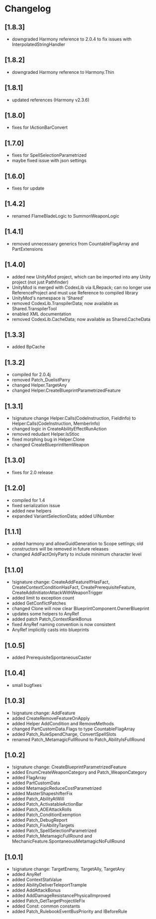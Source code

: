 ﻿# Changelog

## [1.8.3]
- downgraded Harmony reference to 2.0.4 to fix issues with InterpolatedStringHandler

## [1.8.2]
- downgraded Harmony reference to Harmony.Thin

## [1.8.1]
- updated references (Harmony v2.3.6)

## [1.8.0]
- fixes for IActionBarConvert

## [1.7.0]
- fixes for SpellSelectionParametrized
- maybe fixed issue with json settings

## [1.6.0]
- fixes for update

## [1.4.2]
- renamed FlameBladeLogic to SummonWeaponLogic

## [1.4.1]
- removed unnecessary generics from CountableFlagArray and PartExtensions

## [1.4.0]
- added new UnityMod project, which can be imported into any Unity project (not just Pathfinder)
- UnityMod is merged with CodexLib via ILRepack; can no longer use ReferenceProject and must use Reference to compiled library
- UnityMod's namespace is 'Shared'
- removed CodexLib.TranspilerData; now available as Shared.TranspilerTool
- enabled XML documentation
- removed CodexLib.CacheData; now available as Shared.CacheData

## [1.3.3]
- added BpCache

## [1.3.2]
- compiled for 2.0.4j
- removed Patch_DuelistParry
- changed Helper.TargetAny
- changed Helper.CreateBlueprintParametrizedFeature

## [1.3.1]
- !signature change Helper.Calls(CodeInstruction, FieldInfo) to Helper.Calls(CodeInstruction, MemberInfo)
- changed logic in CreateAbilityEffectRunAction
- removed redudant Helper.IsStloc
- fixed morphing bug in Helper.Clone
- changed CreateBlueprintItemWeapon

## [1.3.0]
- fixes for 2.0 release

## [1.2.0]
- compiled for 1.4
- fixed serialization issue
- added new helpers
- expanded VariantSelectionData; added UINumber

## [1.1.1]
- added harmony and allowGuidGeneration to Scope settings; old constructors will be removed in future releases
- changed AddFactOnlyParty to include minimum character level

## [1.1.0]
- !signature change: CreateAddFeatureIfHasFact, CreateContextConditionHasFact, CreatePrerequisiteFeature, CreateAddInitiatorAttackWithWeaponTrigger
- added limit to exception count
- added GetConflictPatches
- changed Clone<T> will now clear BlueprintComponent.OwnerBlueprint
- updates some helpers to AnyRef
- added patch Patch_ContextRankBonus
- fixed AnyRef naming convention is now consistent
- AnyRef implicitly casts into blueprints

## [1.0.5]
- added PrerequisiteSpontaneousCaster

## [1.0.4]
- small bugfixes

## [1.0.3]
- !signature change: AddFeature
- added CreateRemoveFeatureOnApply
- added Helper AddCondition and RemoveMethods
- changed PartCustomData.Flags to type CountableFlagArray
- added Patch_RuleSpendCharge, ConvertSpellSlots
- renamed Patch_MetamagicFullRound to Patch_AbilityIsFullRound

## [1.0.2]
- !signature change: CreateBlueprintParametrizedFeature
- added EnumCreateWeaponCategory and Patch_WeaponCategory
- added FlagArray
- added PartCustomData
- added MetamagicReduceCostParametrized
- added MasterShapeshifterFix
- added Patch_AbilityAtWill
- added Patch_ActivatableActionBar
- added Patch_AOEAttackRolls
- added Patch_ConditionExemption
- added Patch_DebugReport
- added Patch_FixAbilityTargets
- added Patch_SpellSelectionParametrized
- added Patch_MetamagicFullRound and MechanicFeature.SpontaneousMetamagicNoFullRound

## [1.0.1]
- !signature change: TargetEnemy, TargetAlly, TargetAny
- added AnyRef
- added ContextStatValue
- added AbilityDeliverTeleportTrample
- added AddAttackBonus
- added AddDamageResistancePhysicalImproved
- added Patch_GetTargetProjectileFix
- added Const: common constants
- added Patch_RulebookEventBusPriority and IBeforeRule
